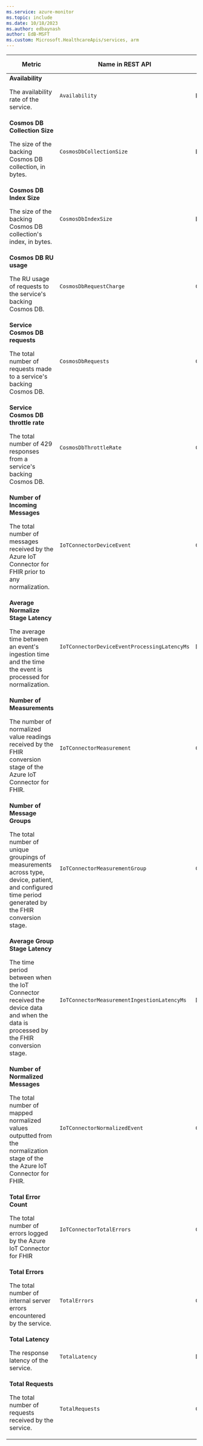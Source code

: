 ```yaml
---
ms.service: azure-monitor
ms.topic: include
ms.date: 10/18/2023
ms.author: edbaynash
author: EdB-MSFT
ms.custom: Microsoft.HealthcareApis/services, arm
---
```

<!--
NOTE:  This content is automatically generated using API calls to Azure. 
Any edits made on these files will be overwritten in the next run of the script. 
There is no benefit in editing these files directly.  
-->
  
  
|Metric|Name in REST API|Unit|Aggregation|Dimensions|Time Grains|DS Export|
|---|---|---|---|---|---|---|
|**Availability**<p><p>The availability rate of the service. |`Availability` |Percent |Average |\<none\>|PT1M |Yes|
|**Cosmos DB Collection Size**<p><p>The size of the backing Cosmos DB collection, in bytes. |`CosmosDbCollectionSize` |Bytes |Total |\<none\>|PT1M |Yes|
|**Cosmos DB Index Size**<p><p>The size of the backing Cosmos DB collection's index, in bytes. |`CosmosDbIndexSize` |Bytes |Total |\<none\>|PT1M |Yes|
|**Cosmos DB RU usage**<p><p>The RU usage of requests to the service's backing Cosmos DB. |`CosmosDbRequestCharge` |Count |Total |`Operation`, `ResourceType`|PT1M |Yes|
|**Service Cosmos DB requests**<p><p>The total number of requests made to a service's backing Cosmos DB. |`CosmosDbRequests` |Count |Sum |`Operation`, `ResourceType`|PT1M |Yes|
|**Service Cosmos DB throttle rate**<p><p>The total number of 429 responses from a service's backing Cosmos DB. |`CosmosDbThrottleRate` |Count |Sum |`Operation`, `ResourceType`|PT1M |Yes|
|**Number of Incoming Messages**<p><p>The total number of messages received by the Azure IoT Connector for FHIR prior to any normalization. |`IoTConnectorDeviceEvent` |Count |Sum |`Operation`, `ConnectorName`|PT1M |Yes|
|**Average Normalize Stage Latency**<p><p>The average time between an event's ingestion time and the time the event is processed for normalization. |`IoTConnectorDeviceEventProcessingLatencyMs` |Milliseconds |Average |`Operation`, `ConnectorName`|PT1M |Yes|
|**Number of Measurements**<p><p>The number of normalized value readings received by the FHIR conversion stage of the Azure IoT Connector for FHIR. |`IoTConnectorMeasurement` |Count |Sum |`Operation`, `ConnectorName`|PT1M |Yes|
|**Number of Message Groups**<p><p>The total number of unique groupings of measurements across type, device, patient, and configured time period generated by the FHIR conversion stage. |`IoTConnectorMeasurementGroup` |Count |Sum |`Operation`, `ConnectorName`|PT1M |Yes|
|**Average Group Stage Latency**<p><p>The time period between when the IoT Connector received the device data and when the data is processed by the FHIR conversion stage. |`IoTConnectorMeasurementIngestionLatencyMs` |Milliseconds |Average |`Operation`, `ConnectorName`|PT1M |Yes|
|**Number of Normalized Messages**<p><p>The total number of mapped normalized values outputted from the normalization stage of the the Azure IoT Connector for FHIR. |`IoTConnectorNormalizedEvent` |Count |Sum |`Operation`, `ConnectorName`|PT1M |Yes|
|**Total Error Count**<p><p>The total number of errors logged by the Azure IoT Connector for FHIR |`IoTConnectorTotalErrors` |Count |Sum |`Name`, `Operation`, `ErrorType`, `ErrorSeverity`, `ConnectorName`|PT1M |Yes|
|**Total Errors**<p><p>The total number of internal server errors encountered by the service. |`TotalErrors` |Count |Sum |`Protocol`, `StatusCode`, `StatusCodeClass`, `StatusCodeText`|PT1M |Yes|
|**Total Latency**<p><p>The response latency of the service. |`TotalLatency` |Milliseconds |Average |`Protocol`|PT1M |Yes|
|**Total Requests**<p><p>The total number of requests received by the service. |`TotalRequests` |Count |Sum |`Protocol`|PT1M |Yes|